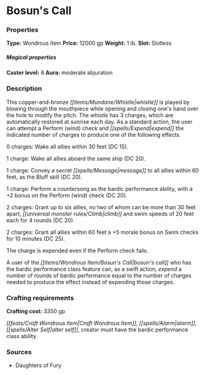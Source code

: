 ﻿---
Title: "Bosun's Call"
Type: "Wondrous Item"
Price: "12000 gp"
Weight: "1 lb."
Slot: "Slotless"
Caster level: "8"
Aura: "moderate abjuration"
Description: |
  "This copper-and-bronze whistle is played by blowing through the mouthpiece while opening and closing one's hand over the hole to modify the pitch. The whistle has 3 charges, which are automatically restored at sunrise each day. As a standard action, the user can attempt a Perform (wind) check and expend the indicated number of charges to produce one of the following effects.
  _0 charges_: Wake all allies within 30 feet (DC 15).
  _1 charge_: Wake all allies aboard the same ship (DC 20).
  _1 charge_: Convey a secret message to all allies within 60 feet, as the Bluff skill (DC 20).
  _1 charge_: Perform a countersong as the bardic performance ability, with a +2 bonus on the Perform (wind) check (DC 20).
  _2 charges_: Grant up to six allies, no two of whom can be more than 30 feet apart, climb and swim speeds of 20 feet each for 4 rounds (DC 20).
  _2 charges_: Grant all allies within 60 feet a +5 morale bonus on Swim checks for 10 minutes (DC 25).
  The charge is expended even if the Perform check fails.
  A user of the _bosun's call_ who has the bardic performance class feature can, as a swift action, expend a number of rounds of bardic performance equal to the number of charges needed to produce the effect instead of expending those charges."
Crafting cost: "3350 gp"
Sources: "['Daughters of Fury']"
---

# Bosun's Call

### Properties

**Type:** Wondrous Item **Price:** 12000 gp **Weight:** 1 lb. **Slot:** Slotless

##### Magical properties

**Caster level:** 8 **Aura:** moderate abjuration

### Description

This copper-and-bronze _[[items/Mundane/Whistle|whistle]]_ is played by blowing through the mouthpiece while opening and closing one's hand over the hole to modify the pitch. The _whistle_ has 3 charges, which are automatically restored at sunrise each day. As a standard action, the user can attempt a Perform (wind) check and _[[spells/Expend|expend]]_ the indicated number of charges to produce one of the following effects.

0 charges: Wake all allies within 30 feet (DC 15).

1 charge: Wake all allies aboard the same ship (DC 20).

1 charge: Convey a secret _[[spells/Message|message]]_ to all allies within 60 feet, as the Bluff skill (DC 20).

1 charge: Perform a countersong as the bardic performance ability, with a +2 bonus on the Perform (wind) check (DC 20).

2 charges: Grant up to six allies, no two of whom can be more than 30 feet apart, _[[universal monster rules/Climb|climb]]_ and swim speeds of 20 feet each for 4 rounds (DC 20).

2 charges: Grant all allies within 60 feet a +5 morale bonus on Swim checks for 10 minutes (DC 25).

The charge is expended even if the Perform check fails.

A user of the _[[items/Wondrous Item/Bosun's Call|bosun's call]]_ who has the bardic performance class feature can, as a swift action, _expend_ a number of rounds of bardic performance equal to the number of charges needed to produce the effect instead of expending those charges.

### Crafting requirements

**Crafting cost:** 3350 gp

_[[feats/Craft Wondrous Item|Craft Wondrous Item]]_, _[[spells/Alarm|alarm]]_, _[[spells/Alter Self|alter self]]_, creator must have the bardic performance class ability

### Sources

* Daughters of Fury